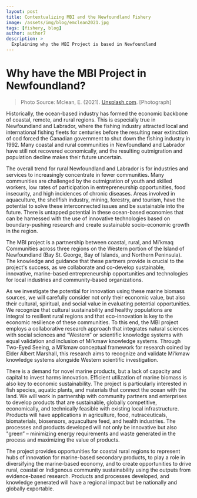 ```yaml
---
layout: post
title: Contextualizing MBI and the Newfoundland Fishery
image: /assets/img/blog/emclean2021.jpg
tags: [fishery, blog]
author: author7
description: >
  Explaining why the MBI Project is based in Newfoundland
---
```

# Why have the MBI Project in Newfoundland?

> Photo Source: Mclean, E. (2021). [Unsplash.com](https://unsplash.com/photos/yY86zQ7thjg). [Photograph]

Historically, the ocean-based industry has formed the economic backbone of coastal, remote, and rural regions. This is especially true in Newfoundland and Labrador, where the fishing industry attracted local and international fishing fleets for centuries before the resulting near extinction of cod forced the Canadian government to shut down the fishing industry in 1992. Many coastal and rural communities in Newfoundland and Labrador have still not recovered economically, and the resulting outmigration and population decline makes their future uncertain.   


The overall trend for rural Newfoundland and Labrador is for industries and services to increasingly concentrate in fewer communities. Many communities are challenged by the outmigration of youth and skilled workers, low rates of participation in entrepreneurship opportunities, food insecurity, and high incidences of chronic diseases. Areas involved in aquaculture, the shellfish industry, mining, forestry, and tourism, have the potential to solve these interconnected issues and be sustainable into the future. There is untapped potential in these ocean-based economies that can be harnessed with the use of innovative technologies based on boundary-pushing research and create sustainable socio-economic growth in the region.   


The MBI project is a partnership between coastal, rural, and Mi’kmaq Communities across three regions on the Western portion of the Island of Newfoundland (Bay St. George, Bay of Islands, and Northern Peninsula). The knowledge and guidance that these partners provide is crucial to the project's success, as we collaborate and co-develop sustainable, innovative, marine-based entrepreneurship opportunities and technologies for local industries and community-based organizations.  


As we investigate the potential for innovation using these marine biomass sources, we will carefully consider not only their economic value, but also their cultural, spiritual, and social value in evaluating potential opportunities. We recognize that cultural sustainability and healthy populations are integral to resilient rural regions and that eco-innovation is key to the economic resilience of these communities. To this end, the MBI project employs a collaborative research approach that integrates natural sciences with social sciences and “Western” or scientific knowledge systems with equal validation and inclusion of Mi’kmaw knowledge systems. Through Two-Eyed Seeing, a Mi’kmaw conceptual framework for research coined by Elder Albert Marshall, this research aims to recognize and validate Mi’kmaw knowledge systems alongside Western scientific investigation.   


There is a demand for novel marine products, but a lack of capacity and capital to invest harms innovation. Efficient utilization of marine biomass is also key to economic sustainability. The project is particularly interested in fish species, aquatic plants, and materials that connect the ocean with the land. We will work in partnership with community partners and enterprises to develop products that are sustainable, globally competitive, economically, and technically feasible with existing local infrastructure. Products will have applications in agriculture, food, nutraceuticals, biomaterials, biosensors, aquaculture feed, and health industries. The processes and products developed will not only be innovative but also "green” – minimizing energy requirements and waste generated in the process and maximizing the value of products. 

The project provides opportunities for coastal rural regions to represent hubs of innovation for marine-based secondary products, to play a role in diversifying the marine-based economy, and to create opportunities to drive rural, coastal or Indigenous community sustainability using the outputs from evidence-based research. Products and processes developed, and knowledge generated will have a regional impact but be nationally and globally exportable.  
